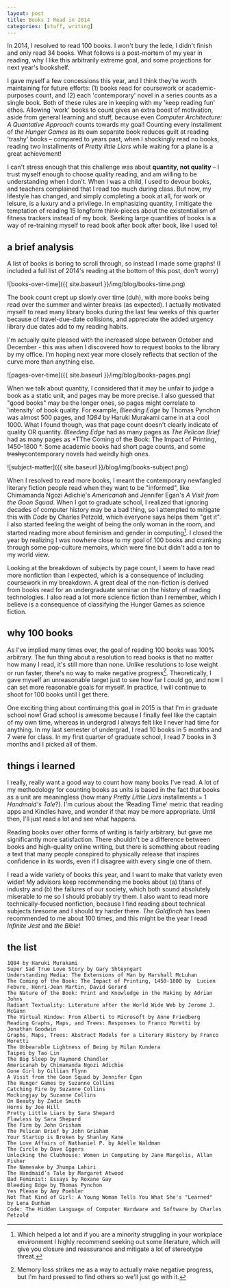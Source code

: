 ```yaml
---
layout: post
title: Books I Read in 2014
categories: [stuff, writing]
---
```


In 2014, I resolved to read 100 books. I won't bury the lede, I didn't finish and only read 34 books. What follows is a post-mortem of my year in reading, why I like this arbitrarily extreme goal, and some projections for next year's bookshelf. 

I gave myself a few concessions this year, and I think they're worth maintaining for future efforts: (1) books read for coursework or academic-purposes count, and (2) each 'contemporary' novel in a series counts as a single book. Both of these rules are in keeping with my 'keep reading fun' ethos. Allowing 'work' books to count gives an extra boost of motivation, aside from general learning and stuff, because even *Computer Architecture: A Quantative Approach* counts towards my goal! Counting every installment of *the Hunger Games* as its own separate book reduces guilt at reading 'trashy' books – compared to years past, when I shockingly read no books, reading two installments of *Pretty little Liars* while waiting for a plane is a great achievement!

I can't stress enough that this challenge was about **quantity, not quality** – I trust myself enough to choose quality reading, and am willing to be understanding when I don't. When I was a child, I used to devour books, and teachers complained that I read too much during class. But now, my lifestyle has changed, and simply completing a book at all, for work or leisure, is a luxury and a privilege. In emphasizing quantity, I mitigate the temptation of reading 15 longform think-pieces about the existentialism of fitness trackers instead of my book. Seeking large quantities of books is a way of re-training myself to read book after book after book, like I used to!

## a brief analysis

A list of books is boring to scroll through, so instead I made some graphs! (I included a full list of 2014's reading at the bottom of this post, don't worry)

![books-over-time]({{ site.baseurl }}/img/blog/books-time.png)

The book count crept up slowly over time (duh), with more books being read over the summer and winter breaks (as expected). I actually motivated myself to read many library books during the last few weeks of this quarter because of travel-due-date collisions, and appreciate the added urgency library due dates add to my reading habits.

I'm actually quite pleased with the increased slope between October and December - this was when I discovered how to request books to the library by my office. I'm hoping next year more closely reflects that section of the curve more than anything else.

![pages-over-time]({{ site.baseurl }}/img/blog/books-pages.png)

When we talk about quantity, I considered that it may be unfair to judge a book as a static unit, and pages may be more precise. I also guessed that "good books" may be the longer ones, so pages might correlate to 'intensity' of book quality. For example, *Bleeding Edge* by Thomas Pynchon was almost 500 pages, and *1Q84* by Haruki Murakami came in at a cool 1000. What I found though, was that page count doesn't clearly indicate of quality OR quantity. *Bleeding Edge* had as many pages as *The Pelican Brief* had as many pages as *TThe Coming of the Book: The Impact of Printing, 1450-1800 *. Some academic books had short page counts, and some <s>trashy</s>contemporary novels had weirdly high ones. 

![subject-matter]({{ site.baseurl }}/blog/img/books-subject.png)

When I resolved to read more books, I meant the contemporary newfangled literary fiction people read when they want to be "informed", like Chimamanda Ngozi Adichie's *Americanah* and Jennifer Egan's *A Visit from the Goon Squad*. When I got to graduate school, I realized that ignoring decades of computer history may be a bad thing, so I attempted to mitigate this with *Code* by Charles Petzold, which everyone says helps them "get it". I also started feeling the weight of being the only woman in the room, and started reading more about feminism and gender in computing[^1]. I closed the year by realizing I was nowhere close to my goal of 100 books and cranking through some pop-culture memoirs, which were fine but didn't add a ton to my world view.

[^1]: Which helped a lot and if you are a minority struggling in your workplace environment I highly recommend seeking out some literature, which will give you closure and reassurance and mitigate a lot of stereotype threat.

Looking at the breakdown of subjects by page count, I seem to have read more nonfiction than I expected, which is a consequence of including coursework in my breakdown. A great deal of the non-fiction is derived from books read for an undergraduate seminar on the history of reading technologies. I also read a lot more science fiction than I remember, which I believe is a consequence of classifying the Hunger Games as science fiction.

## why 100 books

As I've implied many times over, the goal of reading 100 books was 100% arbitrary. The fun thing about a resolution to read books is that no matter how many I read, it's still more than none. Unlike resolutions to lose weight or run faster, there's no way to make negative progress[^2]. Theoretically, I gave myself an unreasonable target just to see how far I could go, and now I can set more reasonable goals for myself. In practice, I will continue to shoot for 100 books until I get there.

[^2]: Memory loss strikes me as a way to actually make negative progress, but I'm hard pressed to find others so we'll just go with it. 

One exciting thing about continuing this goal in 2015 is that I'm in graduate school now! Grad school is awesome because I finally feel like the captain of my own time, whereas in undergrad I always felt like I never had time for anything. In my last semester of undergrad, I read 10 books in 5 months and 7 were for class. In my first quarter of graduate school, I read 7 books in 3 months and I picked all of them. 

## things i learned

I really, really want a good way to count how many books I've read. A lot of my methodology for counting books as units is based in the fact that books as a unit are meaningless (how many *Pretty Little Liars* installments = 1 *Handmaid's Tale*?). I'm curious about the 'Reading Time' metric that reading apps and Kindles have, and wonder if that may be more appropriate. Until then, I'll just read a lot and see what happens.

Reading books over other forms of writing is fairly arbitrary, but gave me significantly more satisfaction. There shouldn't be a difference between books and high-quality online writing, but there is something about reading a text that many people conspired to physically release that inspires confidence in its words, even if I disagree with every single one of them.

I read a wide variety of books this year, and I want to make that variety even wider! My advisors keep recommending me books about (a) titans of industry and (b) the failures of our society, which both sound absolutely miserable to me so I should probably try them. I also want to read more technically-focused nonfiction, because I find reading about technical subjects tiresome and I should try harder there. *The Goldfinch* has been recommended to me about 100 times, and this might be the year I read *Infinite Jest* and *the Bible*! 

## the list

	1Q84 by Haruki Murakami
	Super Sad True Love Story by Gary Shteyngart
	Understanding Media: The Extensions of Man by Marshall McLuhan
	The Coming of the Book: The Impact of Printing, 1450-1800 by  Lucien Febvre, Henri-Jean Martin, David Gerard
	The Nature of the Book: Print and Knowledge in the Making by Adrian Johns
	Radiant Textuality: Literature after the World Wide Web by Jerome J. McGann
	The Virtual Window: From Alberti to Microsoft by Anne Friedberg
	Reading Graphs, Maps, and Trees: Responses to Franco Moretti by Jonathan Goodwin
	Graphs, Maps, Trees: Abstract Models for a Literary History by Franco Moretti
	The Unbearable Lightness of Being by Milan Kundera
	Taipei by Tao Lin
	The Big Sleep by Raymond Chandler
	Americanah by Chimamanda Ngozi Adichie
	Gone Girl by Gillian Flynn
	A Visit from the Goon Squad by Jennifer Egan
	The Hunger Games by Suzanne Collins
	Catching Fire by Suzanne Collins
	Mockingjay by Suzanne Collins
	On Beauty by Zadie Smith
	Horns by Joe Hill
	Pretty Little Liars by Sara Shepard
	Flawless by Sara Shepard
	The Firm by John Grisham
	The Pelican Brief by John Grisham
    Your Startup is Broken by Shanley Kane
	The Love Affairs of Nathaniel P. by Adelle Waldman
	The Circle by Dave Eggers
	Unlocking the Clubhouse: Women in Computing by Jane Margolis, Allan Fisher
	The Namesake by Jhumpa Lahiri
	The Handmaid’s Tale by Margaret Atwood
	Bad Feminist: Essays by Roxane Gay
	Bleeding Edge by Thomas Pynchon
	Yes Please by Amy Poehler
	Not That Kind of Girl: A Young Woman Tells You What She's "Learned"  by Lena Dunham
	Code: The Hidden Language of Computer Hardware and Software by Charles Petzold
